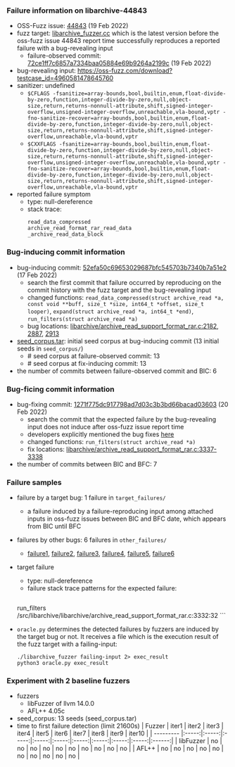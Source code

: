 ### Failure information on libarchive-44843
- OSS-Fuzz issue: [44843](https://bugs.chromium.org/p/oss-fuzz/issues/detail?id=44843) (19 Feb 2022) 
- fuzz target: [libarchive_fuzzer.cc](https://github.com/google/oss-fuzz/blob/a996649c2c9d327062e8a85ff0ce729084064552/projects/libarchive/libarchive_fuzzer.cc) which is the latest version before the oss-fuzz issue 44843 report time successfully reproduces a reported failure with a bug-revealing input 
    - failure-observed commit: [72ce1ff7c6857a7334baa05884e69b9264a2199c](https://github.com/libarchive/libarchive/commit/72ce1ff7c6857a7334baa05884e69b9264a2199c) (19 Feb 2022)
- bug-revealing input: https://oss-fuzz.com/download?testcase_id=4960581478645760
- sanitizer: undefined
    - `$CFLAGS -fsanitize=array-bounds,bool,builtin,enum,float-divide-by-zero,function,integer-divide-by-zero,null,object-size,return,returns-nonnull-attribute,shift,signed-integer-overflow,unsigned-integer-overflow,unreachable,vla-bound,vptr -fno-sanitize-recover=array-bounds,bool,builtin,enum,float-divide-by-zero,function,integer-divide-by-zero,null,object-size,return,returns-nonnull-attribute,shift,signed-integer-overflow,unreachable,vla-bound,vptr`
    - `$CXXFLAGS -fsanitize=array-bounds,bool,builtin,enum,float-divide-by-zero,function,integer-divide-by-zero,null,object-size,return,returns-nonnull-attribute,shift,signed-integer-overflow,unsigned-integer-overflow,unreachable,vla-bound,vptr -fno-sanitize-recover=array-bounds,bool,builtin,enum,float-divide-by-zero,function,integer-divide-by-zero,null,object-size,return,returns-nonnull-attribute,shift,signed-integer-overflow,unreachable,vla-bound,vptr`
- reported failure symptom
    - type: null-dereference 
    - stack trace:  
		```
        read_data_compressed
        archive_read_format_rar_read_data
        _archive_read_data_block
		```

### Bug-inducing commit information
- bug-inducing commit: [52efa50c69653029687bfc545703b7340b7a51e2](https://github.com/libarchive/libarchive/commit/52efa50c69653029687bfc545703b7340b7a51e2) (17 Feb 2022)
    - search the first commit that failure occurred by reproducing on the commit history with the fuzz target and the bug-revealing input
    - changed functions: `read_data_compressed(struct archive_read *a, const void **buff, size_t *size, int64_t *offset, size_t looper)`, `expand(struct archive_read *a, int64_t *end)`, `run_filters(struct archive_read *a)`
    - bug locations: [libarchive/archive_read_support_format_rar.c:2182](https://github.com/libarchive/libarchive/commit/52efa50c69653029687bfc545703b7340b7a51e2#diff-bd382f112c3916f64bb3f057aabe01924a79eba84cf1b391887526a7a91b84e3R2182), [2887](https://github.com/libarchive/libarchive/commit/52efa50c69653029687bfc545703b7340b7a51e2#diff-bd382f112c3916f64bb3f057aabe01924a79eba84cf1b391887526a7a91b84e3R2887), [2913](https://github.com/libarchive/libarchive/commit/52efa50c69653029687bfc545703b7340b7a51e2#diff-bd382f112c3916f64bb3f057aabe01924a79eba84cf1b391887526a7a91b84e3R2913) 
- [seed_corpus.tar](https://drive.google.com/file/d/1JBTngmx-WSt6akqQxMDfML_xVxrpjVXs/view?usp=sharing): initial seed corpus at bug-inducing commit (13 initial seeds in `seed_corpus/`)
	- \# seed corpus at failure-observed commit: 13
	- \# seed corpus at fix-inducing commit: 13
- the number of commits between failure-observed commit and BIC: 6

### Bug-ficing commit information
- bug-fixing commit: [1271f775dc917798ad7d03c3b3bd66bacad03603](https://github.com/libarchive/libarchive/commit/1271f775dc917798ad7d03c3b3bd66bacad03603) (20 Feb 2022)
    - search the commit that the expected failure by the bug-revealing input does not induce after oss-fuzz issue report time
    - developers explicitly mentioned the bug fixes [here](https://github.com/libarchive/libarchive/commit/1271f775dc917798ad7d03c3b3bd66bacad03603)
    - changed functions: `run_filters(struct archive_read *a)`
    - fix locations: [libarchive/archive_read_support_format_rar.c:3337-3338](https://github.com/libarchive/libarchive/commit/1271f775dc917798ad7d03c3b3bd66bacad03603#diff-bd382f112c3916f64bb3f057aabe01924a79eba84cf1b391887526a7a91b84e3R3337-R3338) 
- the number of commits between BIC and BFC: 7

### Failure samples
- failure by a target bug: 1 failure in `target_failures/`
    - a failure induced by a failure-reproducing input among attached inputs in oss-fuzz issues between BIC and BFC date, which appears from BIC until BFC
- failures by other bugs: 6 failures in `other_failures/`
	- [failure1](./other_failures/failure1), [failure2](./other_failures/failure2), [failure3](./other_failures/failure3), [failure4](./other_failures/failrue4), [failure5](./other_failures/failure4), [failure6](./other_failures/failure6)

- target failure
    - type: null-dereference 
    - failure stack trace patterns for the expected failure:  
		```
	run_filters /src/libarchive/libarchive/archive_read_support_format_rar.c:3332:32
		```

- `oracle.py` determines the detected failures by fuzzers are induced by the target bug or not. It receives a file which is the execution result of the fuzz target with a failing-input:  
	```
	./libarchive_fuzzer failing-input 2> exec_result
	python3 oracle.py exec_result
	```

### Experiment with 2 baseline fuzzers 
- fuzzers
    - libFuzzer of llvm 14.0.0
    - AFL++ 4.05c
- seed_corpus: 13  seeds (seed_corpus.tar)
- time to first failure detection (limit 21600s)
    |   Fuzzer  | iter1 | iter2 | iter3 | iter4 | iter5 | iter6 | iter7 | iter8 | iter9 | iter10 |
    | --------- |:-----:|:-----:|:-----:|:-----:|:-----:|:-----:|:-----:|:-----:|:-----:|:------:|
    | libFuzzer |   no  |   no  |   no  |   no  |   no  |   no  |   no  |   no  |   no  |    no  |
    |   AFL++   |   no  |   no  |   no  |   no  |   no  |   no  |   no  |   no  |   no  |    no  |


